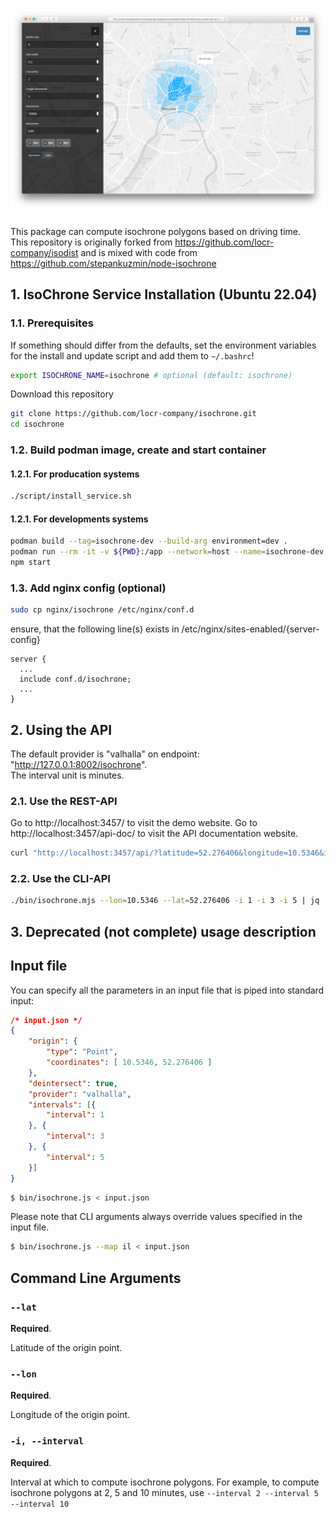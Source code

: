 # ![Header][0]

This package can compute isochrone polygons based on driving time.  
This repository is originally forked from https://github.com/locr-company/isodist and is mixed with code from https://github.com/stepankuzmin/node-isochrone

## 1. IsoChrone Service Installation (Ubuntu 22.04)

### 1.1. Prerequisites

If something should differ from the defaults, set the environment variables for the install and update script and add them to `~/.bashrc`!

```bash
export ISOCHRONE_NAME=isochrone # optional (default: isochrone)
```

Download this repository

```bash
git clone https://github.com/locr-company/isochrone.git
cd isochrone
```

### 1.2. Build podman image, create and start container

#### 1.2.1. For producation systems

```bash
./script/install_service.sh
```

#### 1.2.1. For developments systems

```bash
podman build --tag=isochrone-dev --build-arg environment=dev .
podman run --rm -it -v ${PWD}:/app --network=host --name=isochrone-dev isochrone-dev /bin/bash
npm start
```

### 1.3. Add nginx config (optional)

```bash
sudo cp nginx/isochrone /etc/nginx/conf.d
```

ensure, that the following line(s) exists in /etc/nginx/sites-enabled/{server-config}

```nginx
server {
  ...
  include conf.d/isochrone;
  ...
}
```

## 2. Using the API

The default provider is "valhalla" on endpoint: "http://127.0.0.1:8002/isochrone".  
The interval unit is minutes.  

### 2.1. Use the REST-API

Go to http://localhost:3457/ to visit the demo website.
Go to http://localhost:3457/api-doc/ to visit the API documentation website.

```bash
curl "http://localhost:3457/api/?latitude=52.276406&longitude=10.5346&intervals=1,3,5" | jq
```

### 2.2. Use the CLI-API

```bash
./bin/isochrone.mjs --lon=10.5346 --lat=52.276406 -i 1 -i 3 -i 5 | jq
```

## 3. Deprecated (not complete) usage description

## Input file

You can specify all the parameters in an input file that is piped into standard input:
```json
/* input.json */
{
	"origin": {
		"type": "Point",
		"coordinates": [ 10.5346, 52.276406 ]
	},
	"deintersect": true,
	"provider": "valhalla",
	"intervals": [{
		"interval": 1
	}, {
		"interval": 3
	}, {
		"interval": 5
	}]
}

```
```sh
$ bin/isochrone.js < input.json
```

Please note that CLI arguments always override values specified in the input file.
```sh
$ bin/isochrone.js --map il < input.json
```


## Command Line Arguments

### `--lat`
**Required**.

Latitude of the origin point.

### `--lon`
**Required**.

Longitude of the origin point.

### `-i, --interval`
**Required**.

Interval at which to compute isochrone polygons.
For example, to compute isochrone polygons at 2, 5 and 10 minutes, use
`--interval 2 --interval 5 --interval 10`


[0]: media/isochrone.png
[1]: https://download.geofabrik.de
